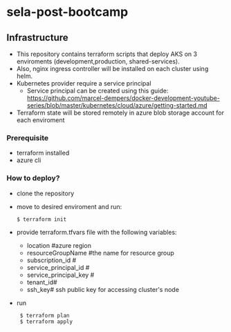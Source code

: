 # sela-post-bootcamp



## Infrastructure

  - This repository contains terraform scripts that deploy AKS on 3 enviroments (development,production, shared-services).
  - Also, nginx ingress controller will be installed on each cluster using helm.
  - Kubernetes provider require  a service principal
     - Service principal can be created using this guide: https://github.com/marcel-dempers/docker-development-youtube-series/blob/master/kubernetes/cloud/azure/getting-started.md
  - Terraform state will be stored remotely in azure blob storage account for each enviroment
  
  
  ### Prerequisite 
  
   - terraform installed
   - azure cli
  
  
  ### How to deploy?
   - clone the repository 
   - move to desired enviroment and run:
  
         $ terraform init
         
   - provide terraform.tfvars file with the following variables:
      - location #azure region
      - resourceGroupName #the name for resource group
      - subscription_id # 
      - service_principal_id # 
      - service_principal_key # 
      - tenant_id#
      - ssh_key# ssh public key for accessing cluster's node
   
   - run

          $ terraform plan
          $ terraform apply
    
 
      
      
      
      

